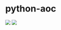 # python-aoc

![](https://img.shields.io/badge/stars%20⭐-4-yellow)
![](https://img.shields.io/badge/days%20completed-2-blue) 
